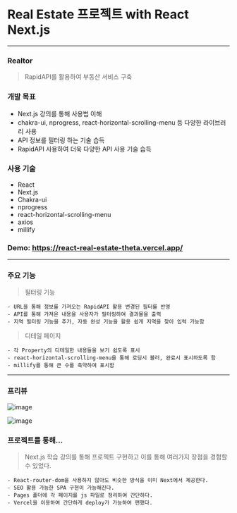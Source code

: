 # Real Estate 프로젝트 with React Next.js

---

### Realtor

> RapidAPI를 활용하여 부동산 서비스 구축

### 개발 목표

- Next.js 강의를 통해 사용법 이해
- chakra-ui, nprogress, react-horizontal-scrolling-menu 등 다양한 라이브러리 사용
- API 정보를 필터링 하는 기술 습득
- RapidAPI 사용하여 더욱 다양한 API 사용 기술 습득

### 사용 기술

- React
- Next.js
- Chakra-ui
- nprogress
- react-horizontal-scrolling-menu
- axios
- millify

### Demo: https://react-real-estate-theta.vercel.app/

---

### 주요 기능

> 필터링 기능

    - URL을 통해 정보를 가져오는 RapidAPI 활용 변경된 필터를 반영
    - API를 통해 가져온 내용을 사용자가 필터링하여 결과물을 출력
    - 지역 필터링 기능을 추가, 자동 완성 기능을 활용 쉽게 지역을 찾아 입력 가능함

> 디테일 페이지

    - 각 Property의 디테일한 내용들을 보기 쉽도록 표시
    - react-horizontal-scrolling-menu을 통해 로딩시 블러, 완료시 표시하도록 함
    - millify를 통해 큰 수를 축약하여 표시함

---

### 프리뷰

![image](https://user-images.githubusercontent.com/82329983/175232961-a17a9b76-67a0-4da2-a07c-05f08cd813fa.png)

![image](https://user-images.githubusercontent.com/82329983/175233139-c2cda5b1-b5a3-425d-b4d9-3129b9daf064.png)

### 프로젝트를 통해...

> Next.js 학습 강의를 통해 프로젝트 구현하고 이를 통해 여러가지 장점을 경험할 수 있었다.

    - React-router-dom을 사용하지 않아도 비슷한 방식을 이미 Next에서 제공한다.
    - SEO 활용 가능한 SPA 구현이 가능해진다.
    - Pages 폴더에 각 페이지를 js 파일로 정리하여 간단하다.
    - Vercel을 이용하여 간단하게 deploy가 가능하여 편했다.
